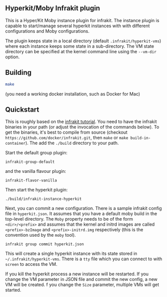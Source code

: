 ## Hyperkit/Moby Infrakit plugin

This is a Hyper/Kit Moby instance plugin for infrakit. The instance
plugin is capable to start/manage several hyperkit instances with with
different configurations and Moby configurations.

The plugin keeps state in a local directory (default
`.infrakit/hyperkit-vms`) where each instance keeps some state in a
sub-directory. The VM state directory can be specified at the kernel
command line using the `--vm-dir` option.

## Building

```sh
make
```
(you need a working docker installation, such as Docker for Mac)

## Quickstart

This is roughly based on the [infrakit tutorial](https://github.com/docker/infrakit/blob/master/docs/tutorial.md). You need to have the infrakit binaries in your path (or adjust the invocation of the commands below).  To get the binaries, it's best to compile from source (checkout `https://github.com/docker/infrakit.git`, then `make` or `make build-in-container`). The add the `./build` directory to your path.

Start the default group plugin:
```shell
infrakit-group-default
```
and the vanilla flavour plugin:
```shell
infrakit-flavor-vanilla
```

Then start the hyperkit plugin:
```shell
./build/infrakit-instance-hyperkit
```

Next, you can commit a new configuration. There is a sample infrakit config file in `hyperkit.json`. It assumes that you have a default moby build in the top-level directory. The `Moby` property needs to be of the form `<dir>/<prefix>` and assumes that the kernel and initrd images are called `<prefix>-bzImage` and `<prefix>-initrd.img` respectively (this is the convention used by the `moby` tool).
```
infrakit group commit hyperkit.json
```

This will create a single hyperkit instance with its state stored in
`~/.infrakit/hyperkit-vms`. There is a `tty` file which you can
connect to with `screen` to access the VM.

If you kill the hyperkit process a new instance will be restarted. If
you change the VM parameter in JSON file and commit the new config, a
new VM will be created. f you change the `Size` parameter, multiple
VMs will get started.

